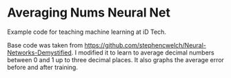# Averaging Nums Neural Net
Example code for  teaching machine learning at iD Tech. 

Base code was taken from https://github.com/stephencwelch/Neural-Networks-Demystified. I modified it to learn to average decimal numbers between 0 and 1 up to three decimal places. It also graphs the average error before and after training.
